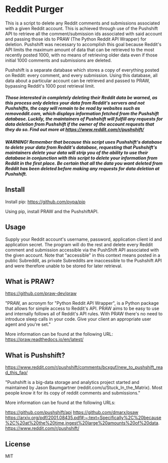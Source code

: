 # Reddit Purger

This is a script to delete any Reddit comments and submissions associated with a given Reddit account. This is achieved through use of the Pushshift API to retrieve all the comment/submission ids associated with said account and passing those ids to PRAW (The Python Reddit API Wrapper) for deletion. Pushshift was necessary to accomplish this goal because Reddit's API limits the maximum amount of data that can be retrieved to the most recently posted 1000, with no means of retrieving older data even if those initial 1000 comments and submissions are deleted.

Pushshift is a separate database which stores a copy of everything posted on Reddit: every comment, and every submission. Using this database, all data about a particular account can be retrieved and passed to PRAW, bypassing Reddit's 1000 post retrieval limit.

##### Those interested in completely deleting their Reddit data be warned, as this process only deletes your data from Reddit's servers and not Pushshifts, the copy will remain to be read by websites such as removeddit.com, which displays information fetched from the Pushshift database. Luckily, the maintainers of Pushshift will fulfill any requests for data deletion from Pushshift if the owner of the account requests that they do so. Find out more at https://www.reddit.com/r/pushshift/

##### WARNING! Remember that because this script uses Pushshift's database to delete your data from Reddit's database, requesting that Pushshift's maintainers delete your data will strip you of the ability to use their database in conjunction with this script to delete your information from Reddit in the first place. Be certain that all the data you want deleted from Reddit has been deleted before making any requests for data deletion at Pushshift.

## Install

Install pip: https://github.com/pypa/pip

Using pip, install PRAW and the PushshiftAPI.

## Usage

Supply your Reddit account's username, password, application client id and application secret. The program will do the rest and delete every Reddit comment and submission accessible via the PushShift API associated with the given account. Note that "accessible" in this context means posted in a public Subreddit, as private Subreddits are inaccessible to the Pushshift API and were therefore unable to be stored for later retrieval.

## What is PRAW?

https://github.com/praw-dev/praw

"PRAW, an acronym for "Python Reddit API Wrapper", is a Python package that allows for simple access to Reddit's API. PRAW aims to be easy to use and internally follows all of Reddit's API rules. With PRAW there's no need to introduce sleep calls in your code. Give your client an appropriate user agent and you're set."

More information can be found at the following URL: https://praw.readthedocs.io/en/latest/

## What is Pushshift?

https://www.reddit.com/r/pushshift/comments/bcxguf/new_to_pushshift_read_this_faq/

"Pushshift is a big-data storage and analytics project started and maintained by Jason Baumgartner (reddit.com/u/Stuck_In_the_Matrix). Most people know it for its copy of reddit comments and submissions."

More information can be found at the following URLs:

https://github.com/pushshift/api
https://github.com/dmarx/psaw
https://arxiv.org/pdf/2001.08435.pdf#:~:text=Specifically%2C%20because%2C%20at%20the%20time,ingest%20large%20amounts%20of%20data.
https://www.reddit.com/r/pushshift/

## License

MIT
